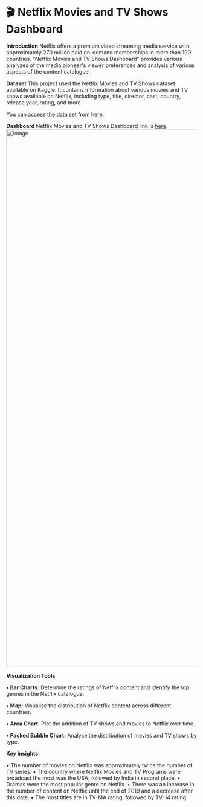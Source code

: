 # 🎬 Netflix Movies and TV Shows Dashboard
 
**Introduction**
Netflix offers a premium video streaming media service with approximately 270 million paid on-demand memberships in more than 190 countries. 
“Netflix Movies and TV Shows Dashboard” provides various analyzes of the media pioneer's viewer preferences
and analysis of various aspects of the content catalogue.

**Dataset**
This project used the Netflix Movies and TV Shows dataset available on Kaggle. It contains information about various movies and TV shows available on Netflix, including type, title, director, cast, country, release year, rating, and more.

You can access the data set from [here](https://www.kaggle.com/datasets/shivamb/netflix-shows?resource=download).

**Dashboard**
Netflix Movies and TV Shows Dashboard link is [here](https://public.tableau.com/app/profile/cigdem.sahin/viz/Netflix_17129697361510/Netflix).
<img width="1425" alt="image" src="https://github.com/Cigdem-Sahin/-Netflix-Movies-and-TV-Shows-Dashboard-/assets/166864144/0979c97d-e6d1-4c44-9da1-630c0ffa5f7a">

 
**Visualization Tools**

**•	Bar Charts:** Determine the ratings of Netflix content and identify the top genres in the Netflix catalogue.

**•	Map:** Visualise the distribution of Netflix content across different countries.

**•	Area Chart:** Plot the addition of TV shows and movies to Netflix over time.

**•	Packed Bubble Chart:** Analyse the distribution of movies and TV shows by type.

**Key Insights:**

•	The number of movies on Netflix was approximately twice the number of TV series.
•	The country where Netflix Movies and TV Programs were broadcast the most was the USA, followed by India in second place.
•	Dramas were the most popular genre on Netflix.
•	There was an increase in the number of content on Netflix until the end of 2019 and a decrease after this date.
•	The most titles are in TV-MA rating, followed by TV-14 rating.

